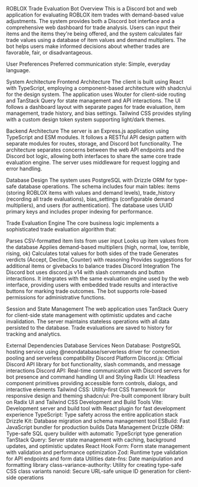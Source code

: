 ROBLOX Trade Evaluation Bot
Overview
This is a Discord bot and web application for evaluating ROBLOX item trades with demand-based value adjustments. The system provides both a Discord bot interface and a comprehensive web dashboard for trade analysis. Users can input their items and the items they're being offered, and the system calculates fair trade values using a database of item values and demand multipliers. The bot helps users make informed decisions about whether trades are favorable, fair, or disadvantageous.

User Preferences
Preferred communication style: Simple, everyday language.

System Architecture
Frontend Architecture
The client is built using React with TypeScript, employing a component-based architecture with shadcn/ui for the design system. The application uses Wouter for client-side routing and TanStack Query for state management and API interactions. The UI follows a dashboard layout with separate pages for trade evaluation, item management, trade history, and bias settings. Tailwind CSS provides styling with a custom design token system supporting light/dark themes.

Backend Architecture
The server is an Express.js application using TypeScript and ESM modules. It follows a RESTful API design pattern with separate modules for routes, storage, and Discord bot functionality. The architecture separates concerns between the web API endpoints and the Discord bot logic, allowing both interfaces to share the same core trade evaluation engine. The server uses middleware for request logging and error handling.

Database Design
The system uses PostgreSQL with Drizzle ORM for type-safe database operations. The schema includes four main tables: items (storing ROBLOX items with values and demand levels), trade_history (recording all trade evaluations), bias_settings (configurable demand multipliers), and users (for authentication). The database uses UUID primary keys and includes proper indexing for performance.

Trade Evaluation Engine
The core business logic implements a sophisticated trade evaluation algorithm that:

Parses CSV-formatted item lists from user input
Looks up item values from the database
Applies demand-based multipliers (high, normal, low, terrible, rising, ok)
Calculates total values for both sides of the trade
Generates verdicts (Accept, Decline, Counter) with reasoning
Provides suggestions for additional items or givebacks to balance trades
Discord Integration
The Discord bot uses discord.js v14 with slash commands and button interactions. It integrates with the same evaluation engine used by the web interface, providing users with embedded trade results and interactive buttons for marking trade outcomes. The bot supports role-based permissions for administrative functions.

Session and State Management
The web application uses TanStack Query for client-side state management with optimistic updates and cache invalidation. The server maintains stateless operations with all data persisted to the database. Trade evaluations are saved to history for tracking and analytics.

External Dependencies
Database Services
Neon Database: PostgreSQL hosting service using @neondatabase/serverless driver for connection pooling and serverless compatibility
Discord Platform
Discord.js: Official Discord API library for bot functionality, slash commands, and message interactions
Discord API: Real-time communication with Discord servers for bot presence and command handling
UI and Styling
Radix UI: Headless component primitives providing accessible form controls, dialogs, and interactive elements
Tailwind CSS: Utility-first CSS framework for responsive design and theming
shadcn/ui: Pre-built component library built on Radix UI and Tailwind CSS
Development and Build Tools
Vite: Development server and build tool with React plugin for fast development experience
TypeScript: Type safety across the entire application stack
Drizzle Kit: Database migration and schema management tool
ESBuild: Fast JavaScript bundler for production builds
Data Management
Drizzle ORM: Type-safe SQL query builder with automatic TypeScript type generation
TanStack Query: Server state management with caching, background updates, and optimistic updates
React Hook Form: Form state management with validation and performance optimization
Zod: Runtime type validation for API endpoints and form data
Utilities
date-fns: Date manipulation and formatting library
class-variance-authority: Utility for creating type-safe CSS class variants
nanoid: Secure URL-safe unique ID generation for client-side operations
